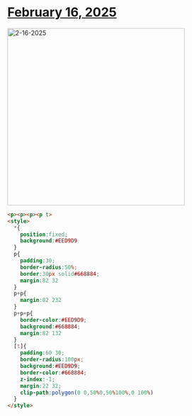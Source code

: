 # [February 16, 2025](https://cssbattle.dev/play/xB7hCEdOEGdG2o1rdZla)

<img src="https://firebasestorage.googleapis.com/v0/b/cssbattleapp.appspot.com/o/user%2Fe6YbeBahWNPT7VpE2rE2p85byxa2%2Ftargets%2Ftarget_RhzvyNi@2x.png?alt=media" width="400" alt="2-16-2025" />

```html
<p><p><p><p t>
<style>
  *{
    position:fixed;
    background:#EED9D9
  }
  p{
    padding:30;
    border-radius:50%;
    border:30px solid#668884;
    margin:82 32
  }
  p+p{
    margin:82 232
  }
  p+p+p{
    border-color:#EED9D9;
    background:#668884;
    margin:82 132
  }
  [t]{
    padding:60 30;
    border-radius:100px;
    background:#EED9D9;
    border-color:#668884;
    z-index:-1;
    margin:22 32;
    clip-path:polygon(0 0,50%0,50%100%,0 100%)
  }
</style>
```
